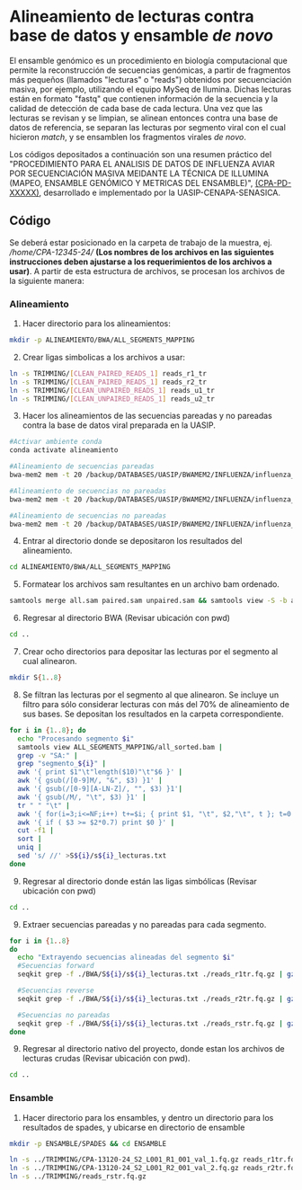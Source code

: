 # Alineamiento de lecturas contra base de datos y ensamble *de novo*
El ensamble genómico es un procedimiento en biología computacional que permite la reconstrucción de secuencias genómicas, a partir de fragmentos más pequeños (llamados "lecturas" o "reads") obtenidos por secuenciación masiva, por ejemplo, utilizando el equipo MySeq de Ilumina. Dichas lecturas están en formato "fastq" que contienen información de la secuencia y la calidad de detección de cada base de cada lectura. Una vez que las lecturas se revisan y se limpian, se alinean entonces contra una base de datos de referencia, se separan las lecturas por segmento viral con el cual hicieron *match*, y se ensamblen los fragmentos virales *de novo*.

Los códigos depositados a continuación son una resumen práctico del "PROCEDIMIENTO PARA EL ANALISIS DE DATOS DE INFLUENZA AVIAR POR SECUENCIACIÓN MASIVA MEIDANTE LA TÉCNICA DE ILLUMINA (MAPEO, ENSAMBLE GENÓMICO Y METRICAS DEL ENSAMBLE)", <ins>(CPA-PD-XXXXX)</ins>, desarrollado e implementado por la UASIP-CENAPA-SENASICA.

## Código
Se deberá estar posicionado en la carpeta de trabajo de la muestra, ej. */home/CPA-12345-24/* **(Los nombres de los archivos en las siguientes instrucciones deben ajustarse a los requerimientos de los archivos a usar)**. A partir de esta estructura de archivos, se procesan los archivos de la siguiente manera:

### Alineamiento
1. Hacer directorio para los alineamientos:
```bash
mkdir -p ALINEAMIENTO/BWA/ALL_SEGMENTS_MAPPING
```

2. Crear ligas simbolicas a los archivos a usar:
```bash
ln -s TRIMMING/[CLEAN_PAIRED_READS_1] reads_r1_tr
ln -s TRIMMING/[CLEAN_PAIRED_READS_1] reads_r2_tr
ln -s TRIMMING/[CLEAN_UNPAIRED_READS_1] reads_u1_tr
ln -s TRIMMING/[CLEAN_UNPAIRED_READS_1] reads_u2_tr
```

3. Hacer los alineamientos de las secuencias pareadas y no pareadas contra la base de datos viral preparada en la UASIP.
```bash
#Activar ambiente conda
conda activate alineamiento

#Alineamiento de secuencias pareadas 
bwa-mem2 mem -t 20 /backup/DATABASES/UASIP/BWAMEM2/INFLUENZA/influenza_db.fna reads_r1_tr reads_r2_tr >ALINEAMIENTO/BWA/ALL_SEGMENTS_MAPPING/paired.sam 

#Alineamiento de secuencias no pareadas 
bwa-mem2 mem -t 20 /backup/DATABASES/UASIP/BWAMEM2/INFLUENZA/influenza_db.fna reads_u1_tr >ALINEAMIENTO/BWA/ALL_SEGMENTS_MAPPING/unpaired_1.sam

#Alineamiento de secuencias no pareadas 
bwa-mem2 mem -t 20 /backup/DATABASES/UASIP/BWAMEM2/INFLUENZA/influenza_db.fna reads_u2_tr >ALINEAMIENTO/BWA/ALL_SEGMENTS_MAPPING/unpaired_2.sam
```

4. Entrar al directorio donde se depositaron los resultados del alineamiento.
```bash
cd ALINEAMIENTO/BWA/ALL_SEGMENTS_MAPPING 
```

5. Formatear los archivos sam resultantes en un archivo bam ordenado.
```bash
samtools merge all.sam paired.sam unpaired.sam && samtools view -S -b all.sam >all.bam && samtools sort all.bam >all_sorted.bam && rm all.sam paired.sam unpaired.sam all.bam
```
6. Regresar al directorio BWA (Revisar ubicación con pwd)
```bash
cd .. 
```
7. Crear ocho directorios para depositar las lecturas por el segmento al cual alinearon.
```bash
mkdir S{1..8}
```

8. Se filtran las lecturas por el segmento al que alinearon. Se incluye un filtro para sólo considerar lecturas con más del 70% de alineamiento de sus bases. Se depositan los resultados en la carpeta correspondiente.

```bash
for i in {1..8}; do
  echo "Procesando segmento $i"
  samtools view ALL_SEGMENTS_MAPPING/all_sorted.bam |
  grep -v "SA:" | 
  grep "segmento_${i}" | 
  awk '{ print $1"\t"length($10)"\t"$6 }' | 
  awk '{ gsub(/[0-9]M/, "&", $3) }1' | 
  awk '{ gsub(/[0-9][A-LN-Z]/, "", $3) }1'| 
  awk '{ gsub(/M/, "\t", $3) }1' |
  tr " " "\t" | 
  awk '{ for(i=3;i<=NF;i++) t+=$i; { print $1, "\t", $2,"\t", t }; t=0 }' |
  awk '{ if ( $3 >= $2*0.7) print $0 }' |
  cut -f1 |
  sort |
  uniq | 
  sed 's/ //' >S${i}/s${i}_lecturas.txt  
done 
```

9. Regresar al directorio donde están las ligas simbólicas (Revisar ubicación con pwd)
```bash
cd .. 
```

9. Extraer secuencias pareadas y no pareadas para cada segmento.
```bash
for i in {1..8}  
do
  echo "Extrayendo secuencias alineadas del segmento $i"
  #Secuencias forward
  seqkit grep -f ./BWA/S${i}/s${i}_lecturas.txt ./reads_r1tr.fq.gz | gzip >BWA/S${i}/s${i}_reads_r1.fq.gz

  #Secuencias reverse
  seqkit grep -f ./BWA/S${i}/s${i}_lecturas.txt ./reads_r2tr.fq.gz | gzip >BWA/S${i}/s${i}_reads_r2.fq.gz  

  #Secuencias no pareadas
  seqkit grep -f ./BWA/S${i}/s${i}_lecturas.txt ./reads_rstr.fq.gz | gzip >BWA/S${i}/s${i}_reads_rs.fq.gz 
done
```

9. Regresar al directorio nativo del proyecto, donde estan los archivos de lecturas crudas (Revisar ubicación con pwd).
```bash
cd .. 
```

### Ensamble
1. Hacer directorio para los ensambles, y dentro un directorio para los resultados de spades, y ubicarse en directorio de ensamble
```bash
mkdir -p ENSAMBLE/SPADES && cd ENSAMBLE 
```

```bash
ln -s ../TRIMMING/CPA-13120-24_S2_L001_R1_001_val_1.fq.gz reads_r1tr.fq.gz 
ln -s ../TRIMMING/CPA-13120-24_S2_L001_R2_001_val_2.fq.gz reads_r2tr.fq.gz 
ln -s ../TRIMMING/reads_rstr.fq.gz 
```


